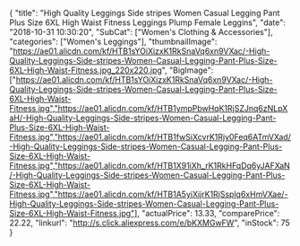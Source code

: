 {
	"title": "High Quality Leggings Side stripes Women Casual Legging Pant Plus Size 6XL High Waist Fitness Leggings Plump Female Leggins",
	"date": "2018-10-31 10:30:20",
	"SubCat": ["Women's Clothing & Accessories"],
	"categories": ["Women's Leggings"],
	"thumbnailImage": "https://ae01.alicdn.com/kf/HTB1sYOiXizxK1RkSnaVq6xn9VXac/-High-Quality-Leggings-Side-stripes-Women-Casual-Legging-Pant-Plus-Size-6XL-High-Waist-Fitness.jpg_220x220.jpg",
	"BigImage": ["https://ae01.alicdn.com/kf/HTB1sYOiXizxK1RkSnaVq6xn9VXac/-High-Quality-Leggings-Side-stripes-Women-Casual-Legging-Pant-Plus-Size-6XL-High-Waist-Fitness.jpg","https://ae01.alicdn.com/kf/HTB1ympPbwHqK1RjSZJnq6zNLpXaH/-High-Quality-Leggings-Side-stripes-Women-Casual-Legging-Pant-Plus-Size-6XL-High-Waist-Fitness.jpg","https://ae01.alicdn.com/kf/HTB1fwSiXcvrK1Rjy0Feq6ATmVXad/-High-Quality-Leggings-Side-stripes-Women-Casual-Legging-Pant-Plus-Size-6XL-High-Waist-Fitness.jpg","https://ae01.alicdn.com/kf/HTB1X91iXh_rK1RkHFqDq6yJAFXaN/-High-Quality-Leggings-Side-stripes-Women-Casual-Legging-Pant-Plus-Size-6XL-High-Waist-Fitness.jpg","https://ae01.alicdn.com/kf/HTB1A5yiXijrK1RjSsplq6xHmVXae/-High-Quality-Leggings-Side-stripes-Women-Casual-Legging-Pant-Plus-Size-6XL-High-Waist-Fitness.jpg"],
	"actualPrice": 13.33,
	"comparePrice": 22.22,
	"linkurl": "http://s.click.aliexpress.com/e/bKXMGwFW",
	"inStock": 75
}
